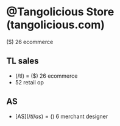 # @Tangolicious Store (tangolicious.com)

($) 26 ecommerce

## TL sales
  -  (/tl) = ($) 26 ecommerce
  -  52 retail op
## AS
  - [AS$](/tl/as) = ($) 6 merchant designer
